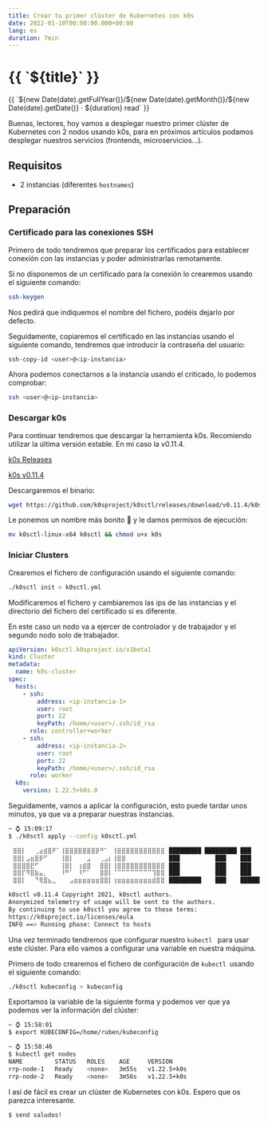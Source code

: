 ```yaml
---
title: Crear tu primer clúster de Kubernetes con k0s
date: 2022-01-10T00:00:00.000+00:00
lang: es
duration: 7min
---
```

<div class="text-center max-w-lg mx-auto">
  <h1>{{ `${title}` }}</h1>
  {{ `${new Date(date).getFullYear()}/${new Date(date).getMonth()}/${new Date(date).getDate()} &middot; ${duration} read` }}
</div>

Buenas, lectores, hoy vamos a desplegar nuestro primer clúster de Kubernetes con 2 nodos usando k0s, para en próximos artículos podamos desplegar nuestros servicios (frontends, microservicios...).

## Requisitos


- 2 instancias (diferentes ``hostnames``)


## Preparación

### Certificado para las conexiones SSH

Primero de todo tendremos que preparar los certificados para establecer conexión con las instancias y poder administrarlas remotamente.

Si no disponemos de un certificado para la conexión lo crearemos usando el siguiente comando:

```sh
ssh-keygen
``` 

Nos pedirá que indiquemos el nombre del fichero, podéis dejarlo por defecto.

Seguidamente, copiaremos el certificado en las instancias usando el siguiente comando, tendremos que introducir la contraseña del usuario:

```sh
ssh-copy-id <user>@<ip-instancia>
``` 

Ahora podemos conectarnos a la instancia usando el criticado, lo podemos comprobar:


```sh
ssh <user>@<ip-instancia>
``` 

### Descargar k0s

Para continuar tendremos que descargar la herramienta k0s. Recomiendo utilizar la última versión estable. En mi caso la v0.11.4.

 [k0s Releases](https://github.com/k0sproject/k0sctl/releases) 

 [k0s v0.11.4](https://github.com/k0sproject/k0sctl/releases/tag/v0.11.4) 

Descargaremos el binario:

```sh
wget https://github.com/k0sproject/k0sctl/releases/download/v0.11.4/k0sctl-linux-x64
``` 

Le ponemos un nombre más bonito 🤩 y le damos permisos de ejecución:

```sh
mv k0sctl-linux-x64 k0sctl && chmod u+x k0s
``` 

### Iniciar Clusters

Crearemos el fichero de configuración usando el siguiente comando:

```sh
./k0sctl init > k0sctl.yml
``` 

Modificaremos el fichero y cambiaremos las ips de las instancias y el directorio del fichero del certificado si es diferente.

En este caso un nodo va a ejercer de controlador y de trabajador y el segundo nodo solo de trabajador.

```yml
apiVersion: k0sctl.k0sproject.io/v1beta1
kind: Cluster
metadata:
  name: k0s-cluster
spec:
  hosts:
    - ssh:
        address: <ip-instancia-1>
        user: root
        port: 22
        keyPath: /home/<user>/.ssh/id_rsa
      role: controller+worker
    - ssh:
        address: <ip-instancia-2>
        user: root
        port: 22
        keyPath: /home/<user>/.ssh/id_rsa
      role: worker
  k0s:
    version: 1.22.5+k0s.0
``` 

Seguidamente, vamos a aplicar la configuración, esto puede tardar unos minutos, ya que va a preparar nuestras instancias.

```sh
~ ⌚ 15:09:17
$ ./k0sctl apply --config k0sctl.yml

⠀⣿⣿⡇⠀⠀⢀⣴⣾⣿⠟⠁⢸⣿⣿⣿⣿⣿⣿⣿⡿⠛⠁⠀⢸⣿⣿⣿⣿⣿⣿⣿⣿⣿⣿⣿⠀█████████ █████████ ███
⠀⣿⣿⡇⣠⣶⣿⡿⠋⠀⠀⠀⢸⣿⡇⠀⠀⠀⣠⠀⠀⢀⣠⡆⢸⣿⣿⠀⠀⠀⠀⠀⠀⠀⠀⠀⠀███          ███    ███
⠀⣿⣿⣿⣿⣟⠋⠀⠀⠀⠀⠀⢸⣿⡇⠀⢰⣾⣿⠀⠀⣿⣿⡇⢸⣿⣿⣿⣿⣿⣿⣿⣿⣿⣿⣿⠀███          ███    ███
⠀⣿⣿⡏⠻⣿⣷⣤⡀⠀⠀⠀⠸⠛⠁⠀⠸⠋⠁⠀⠀⣿⣿⡇⠈⠉⠉⠉⠉⠉⠉⠉⠉⢹⣿⣿⠀███          ███    ███
⠀⣿⣿⡇⠀⠀⠙⢿⣿⣦⣀⠀⠀⠀⣠⣶⣶⣶⣶⣶⣶⣿⣿⡇⢰⣶⣶⣶⣶⣶⣶⣶⣶⣾⣿⣿⠀█████████    ███    ██████████

k0sctl v0.11.4 Copyright 2021, k0sctl authors.
Anonymized telemetry of usage will be sent to the authors.
By continuing to use k0sctl you agree to these terms:
https://k0sproject.io/licenses/eula
INFO ==> Running phase: Connect to hosts
``` 

Una vez terminado tendremos que configurar nuestro `kubectl ` para usar este clúster. Para ello vamos a configurar una variable en nuestra máquina.

Primero de todo crearemos el fichero de configuración de `kubectl `usando el siguiente comando:

```sh
./k0sctl kubeconfig > kubeconfig
```

Exportamos la variable de la siguiente forma y podemos ver que ya podemos ver la información del clúster:

```sh
~ ⌚ 15:58:01
$ export KUBECONFIG=/home/ruben/kubeconfig

~ ⌚ 15:58:46
$ kubectl get nodes
NAME         STATUS   ROLES    AGE     VERSION
rrp-node-1   Ready    <none>   3m55s   v1.22.5+k0s
rrp-node-2   Ready    <none>   3m56s   v1.22.5+k0s
```

I así de fácil es crear un clúster de Kubernetes con k0s. Espero que os parezca interesante.

```sh
$ send saludos!
```